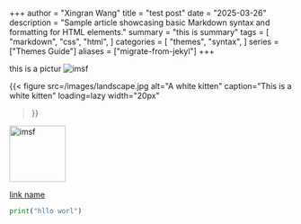 +++
author = "Xingran Wang"
title = "test post"
date = "2025-03-26"
description = "Sample article showcasing basic Markdown syntax and formatting for HTML elements."
summary = "this is summary"
tags = [
    "markdown",
    "css",
    "html",
]
categories = [
    "themes",
    "syntax",
]
series = ["Themes Guide"]
aliases = ["migrate-from-jekyl"]
+++

this is a pictur ![imsf](/images/landscape.jpg)

{{< figure
  src=/images/landscape.jpg
  alt="A white kitten"
  caption="This is a white kitten"
  loading=lazy
  width="20px"
>}}

<img src="/images/landscape.jpg" alt="imsf" class="medium-zoom-image" width="100px">

[link name](https://github.com)

```python
print("hllo worl")
```
